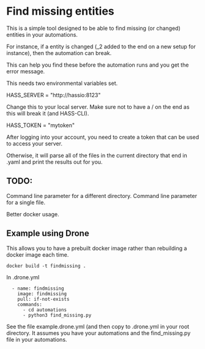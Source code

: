 # Find missing entities 

This is a simple tool designed to be able to find missing (or changed) entities in your automations.

For instance, if a entity is changed (_2 added to the end on a new setup for instance), then the automation can break.

This can help you find these before the automation runs and you get the error message.

This needs two environmental variables set.

HASS_SERVER = "http://hassio:8123" 

Change this to your local server. Make sure not to have a / on the end as this will break it (and HASS-CLI).

HASS_TOKEN = "mytoken"

After logging into your account, you need to create a token that can be used to access your server.

Otherwise, it will parse all of the files in the current directory that end in .yaml and print the results out for you.

## TODO:

Command line parameter for a different directory.
Command line parameter for a single file.

Better docker usage.

## Example using Drone

This allows you to have a prebuilt docker image rather than rebuilding a docker image each time.

``docker build -t findmissing .``

In .drone.yml

```  
  - name: findmissing
    image: findmissing
    pull: if-not-exists 
    commands:
      - cd automations 
      - python3 find_missing.py
```

See the file example.drone.yml (and then copy to .drone.yml in your root directory. It assumes you have your automations and the find_missing.py file in your automations.
